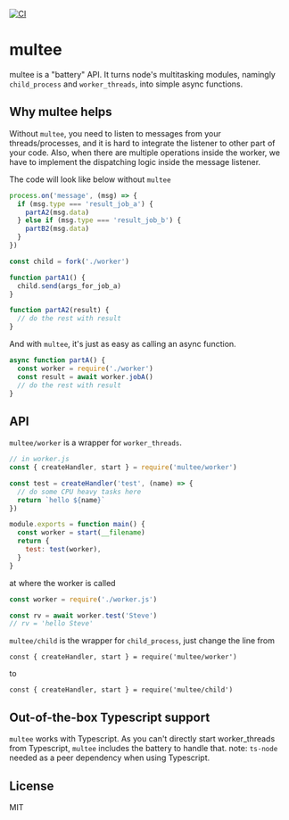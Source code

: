 [![CI](https://github.com/rjyo/multee/workflows/CI/badge.svg)](https://github.com/rjyo/multee/actions)

# multee

multee is a "battery" API. It turns node's multitasking modules, namingly `child_process` and `worker_threads`, into simple async functions.

## Why multee helps

Without `multee`, you need to listen to messages from your threads/processes, and it is hard to integrate the listener to other part of your code. Also, when there are multiple operations inside the worker, we have to implement the dispatching logic inside the message listener.

The code will look like below without `multee`

```javascript
process.on('message', (msg) => {
  if (msg.type === 'result_job_a') {
    partA2(msg.data)
  } else if (msg.type === 'result_job_b') {
    partB2(msg.data)
  }
})

const child = fork('./worker')

function partA1() {
  child.send(args_for_job_a)
}

function partA2(result) {
  // do the rest with result
}
```

And with `multee`, it's just as easy as calling an async function.

```javascript
async function partA() {
  const worker = require('./worker')
  const result = await worker.jobA()
  // do the rest with result
}
```

## API

`multee/worker` is a wrapper for `worker_threads`.

```javascript
// in worker.js
const { createHandler, start } = require('multee/worker')

const test = createHandler('test', (name) => {
  // do some CPU heavy tasks here
  return `hello ${name}`
})

module.exports = function main() {
  const worker = start(__filename)
  return {
    test: test(worker),
  }
}
```

at where the worker is called

```javascript
const worker = require('./worker.js')

const rv = await worker.test('Steve')
// rv = 'hello Steve'
```

`multee/child` is the wrapper for `child_process`, just change the line from

    const { createHandler, start } = require('multee/worker')

to

    const { createHandler, start } = require('multee/child')

## Out-of-the-box Typescript support

`multee` works with Typescript. As you can't directly start worker_threads from Typescript, `multee` includes the battery to handle that. note: `ts-node` needed as a peer dependency when using Typescript.


## License

MIT